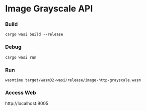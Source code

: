 # Image Grayscale API

### Build

`cargo wasi build --release`

### Debug 

`cargo wasi run`

### Run

`wasmtime target/wasm32-wasi/release/image-http-grayscale.wasm`

### Access Web

http://localhost:9005